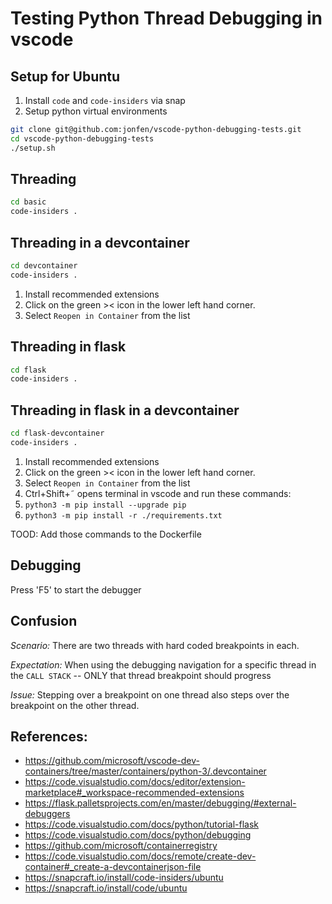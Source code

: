 # Testing Python Thread Debugging in vscode

## Setup for Ubuntu

1. Install `code` and `code-insiders` via snap
2. Setup python virtual environments

```bash
git clone git@github.com:jonfen/vscode-python-debugging-tests.git
cd vscode-python-debugging-tests
./setup.sh
```

## Threading 

```bash
cd basic
code-insiders .
```

## Threading in a devcontainer

```bash
cd devcontainer 
code-insiders .
```

1. Install recommended extensions
2. Click on the green >< icon in the lower left hand corner.
3. Select `Reopen in Container` from the list

## Threading in flask

```bash
cd flask 
code-insiders .
```

## Threading in flask in a devcontainer

```bash
cd flask-devcontainer 
code-insiders .
```

1. Install recommended extensions
2. Click on the green >< icon in the lower left hand corner.
3. Select `Reopen in Container` from the list
4. Ctrl+Shift+˜ opens terminal in vscode and run these commands:
5. ```python3 -m pip install --upgrade pip```
6. ```python3 -m pip install -r ./requirements.txt```

TOOD: Add those commands to the Dockerfile

## Debugging

Press 'F5' to start the debugger

## Confusion

*Scenario:* There are two threads with hard coded breakpoints in each.

*Expectation:* When using the debugging navigation for a specific thread in the `CALL STACK` -- ONLY that thread breakpoint should progress

*Issue:* Stepping over a breakpoint on one thread also steps over the breakpoint on the other thread.

## References:
* https://github.com/microsoft/vscode-dev-containers/tree/master/containers/python-3/.devcontainer
* https://code.visualstudio.com/docs/editor/extension-marketplace#_workspace-recommended-extensions
* https://flask.palletsprojects.com/en/master/debugging/#external-debuggers
* https://code.visualstudio.com/docs/python/tutorial-flask
* https://code.visualstudio.com/docs/python/debugging
* https://github.com/microsoft/containerregistry
* https://code.visualstudio.com/docs/remote/create-dev-container#_create-a-devcontainerjson-file
* https://snapcraft.io/install/code-insiders/ubuntu
* https://snapcraft.io/install/code/ubuntu
